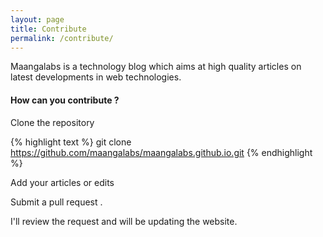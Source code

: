 ```yaml
---
layout: page
title: Contribute
permalink: /contribute/
---
```


Maangalabs is a technology blog which aims at high quality articles on latest developments in web technologies.

<h4>How can you contribute ? </h4>

Clone the repository 

{% highlight text %}
git clone https://github.com/maangalabs/maangalabs.github.io.git
{% endhighlight %}

Add your articles or edits 

Submit a pull request .

I'll review the request and will be updating the website.